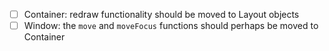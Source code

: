 * [ ] Container: redraw functionality should be moved to Layout objects
* [ ] Window: the `move` and `moveFocus` functions should perhaps be moved to Container
